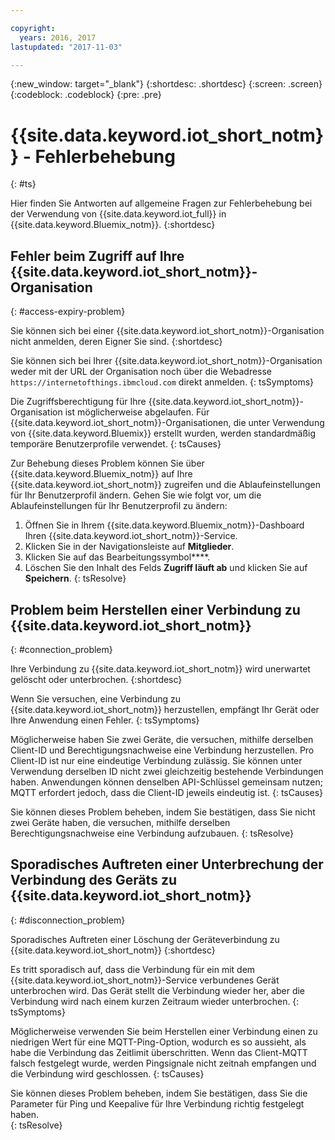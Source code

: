 ```yaml
---

copyright:
  years: 2016, 2017
lastupdated: "2017-11-03"

---
```


{:new_window: target="\_blank"}
{:shortdesc: .shortdesc}
{:screen: .screen}
{:codeblock: .codeblock}
{:pre: .pre}

# {{site.data.keyword.iot_short_notm}} - Fehlerbehebung
{: #ts}

Hier finden Sie Antworten auf allgemeine Fragen zur Fehlerbehebung bei der Verwendung von {{site.data.keyword.iot_full}} in {{site.data.keyword.Bluemix_notm}}.
{:shortdesc}

## Fehler beim Zugriff auf Ihre {{site.data.keyword.iot_short_notm}}-Organisation
{: #access-expiry-problem}

Sie können sich bei einer {{site.data.keyword.iot_short_notm}}-Organisation nicht anmelden, deren Eigner Sie sind.
{:shortdesc}

Sie können sich bei Ihrer {{site.data.keyword.iot_short_notm}}-Organisation weder mit der URL der Organisation noch über die Webadresse `https://internetofthings.ibmcloud.com` direkt anmelden.
{: tsSymptoms}

Die Zugriffsberechtigung für Ihre {{site.data.keyword.iot_short_notm}}-Organisation ist möglicherweise abgelaufen. Für {{site.data.keyword.iot_short_notm}}-Organisationen, die unter Verwendung von {{site.data.keyword.Bluemix}} erstellt wurden, werden standardmäßig temporäre Benutzerprofile verwendet.
{: tsCauses}

Zur Behebung dieses Problem können Sie über {{site.data.keyword.Bluemix_notm}} auf Ihre {{site.data.keyword.iot_short_notm}} zugreifen und die Ablaufeinstellungen für Ihr Benutzerprofil ändern. Gehen Sie wie folgt vor, um die Ablaufeinstellungen für Ihr Benutzerprofil zu ändern:

1. Öffnen Sie in Ihrem {{site.data.keyword.Bluemix_notm}}-Dashboard Ihren {{site.data.keyword.iot_short_notm}}-Service.
2. Klicken Sie in der Navigationsleiste auf **Mitglieder**.
3. Klicken Sie auf das Bearbeitungssymbol****.
4. Löschen Sie den Inhalt des Felds **Zugriff läuft ab** und klicken Sie auf **Speichern**.
{: tsResolve}

## Problem beim Herstellen einer Verbindung zu {{site.data.keyword.iot_short_notm}}
{: #connection_problem}

Ihre Verbindung zu {{site.data.keyword.iot_short_notm}} wird unerwartet gelöscht oder unterbrochen.
{:shortdesc}

Wenn Sie versuchen, eine Verbindung zu {{site.data.keyword.iot_short_notm}} herzustellen, empfängt Ihr Gerät oder Ihre Anwendung einen Fehler.
{: tsSymptoms}

Möglicherweise haben Sie zwei Geräte, die versuchen, mithilfe derselben Client-ID und Berechtigungsnachweise eine Verbindung herzustellen. Pro Client-ID ist nur eine eindeutige Verbindung zulässig. Sie können unter Verwendung derselben ID nicht zwei gleichzeitig bestehende Verbindungen haben. Anwendungen können denselben API-Schlüssel gemeinsam nutzen; MQTT erfordert jedoch, dass die Client-ID jeweils eindeutig ist.
{: tsCauses}

Sie können dieses Problem beheben, indem Sie bestätigen, dass Sie nicht zwei Geräte haben, die versuchen, mithilfe derselben Berechtigungsnachweise eine Verbindung aufzubauen.
{: tsResolve}

## Sporadisches Auftreten einer Unterbrechung der Verbindung des Geräts zu {{site.data.keyword.iot_short_notm}}
{: #disconnection_problem}

Sporadisches Auftreten einer Löschung der Geräteverbindung zu {{site.data.keyword.iot_short_notm}}
{:shortdesc}

Es tritt sporadisch auf, dass die Verbindung für ein mit dem {{site.data.keyword.iot_short_notm}}-Service verbundenes Gerät unterbrochen wird. Das Gerät stellt die Verbindung wieder her, aber die Verbindung wird nach einem kurzen Zeitraum wieder unterbrochen.
{: tsSymptoms}

Möglicherweise verwenden Sie beim Herstellen einer Verbindung einen zu niedrigen Wert für eine MQTT-Ping-Option, wodurch es so aussieht, als habe die Verbindung das Zeitlimit überschritten. Wenn das Client-MQTT falsch festgelegt wurde, werden Pingsignale nicht zeitnah empfangen und die Verbindung wird geschlossen.
{: tsCauses}

Sie können dieses Problem beheben, indem Sie bestätigen, dass Sie die Parameter für Ping und Keepalive für Ihre Verbindung richtig festgelegt haben.   
{: tsResolve}

